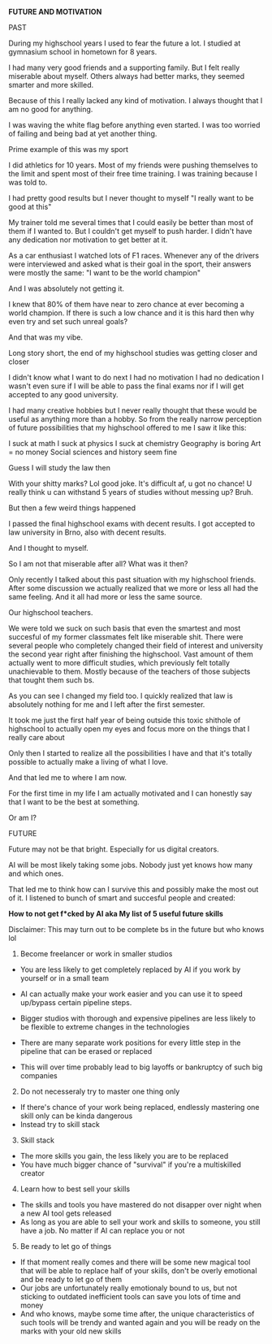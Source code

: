 **FUTURE AND MOTIVATION**

PAST

During my highschool years I used to fear the future a lot.
I studied at gymnasium school in hometown for 8 years.

I had many very good friends and a supporting family. But I felt really miserable about myself.
Others always had better marks, they seemed smarter and more skilled.

Because of this I really lacked any kind of motivation.
I always thought that I am no good for anything.

I was waving the white flag before anything even started.
I was too worried of failing and being bad at yet another thing.

Prime example of this was my sport

I did athletics for 10 years. 
Most of my friends were pushing themselves to the limit and spent most of their free time training.
I was training because I was told to. 

I had pretty good results but I never thought to myself
"I really want to be good at this"

My trainer told me several times that I could easily be better than most of them if I wanted to.
But I couldn't get myself to push harder. I didn't have any dedication nor motivation to get better at it.

As a car enthusiast I watched lots of F1 races.
Whenever any of the drivers were interviewed and asked what is their goal in the sport, their answers were mostly the same:
"I want to be the world champion"

And I was absolutely not getting it.

I knew that 80% of them have near to zero chance at ever becoming a world champion.
If there is such a low chance and it is this hard then why even try and set such unreal goals?

And that was my vibe.

Long story short, the end of my highschool studies was getting closer and closer

I didn't know what I want to do next
I had no motivation
I had no dedication
I wasn't even sure if I will be able to pass the final exams nor if I will get accepted to any good university.

I had many creative hobbies but I never really thought that these would be useful as anything more than a hobby.
So from the really narrow perception of future possibilities that my highschool offered to me I saw it like this:

I suck at math
I suck at physics
I suck at chemistry
Geography is boring
Art = no money
Social sciences and history seem fine

Guess I will study the law then

With your shitty marks? Lol good joke.
It's difficult af, u got no chance!
U really think u can withstand 5 years of studies without messing up? Bruh.

But then a few weird things happened

I passed the final highschool exams with decent results.
I got accepted to law university in Brno, also with decent results.

And I thought to myself.

So I am not that miserable after all?
What was it then?

Only recently I talked about this past situation with my highschool friends.
After some discussion we actually realized that we more or less all had the same feeling.
And it all had more or less the same source.

Our highschool teachers.

We were told we suck on such basis that even the smartest and most succesful of my former classmates felt like miserable shit.
There were several people who completely changed their field of interest and university the second year right after finishing the highschool.
Vast amount of them actually went to more difficult studies, which previously felt totally unachievable to them. 
Mostly because of the teachers of those subjects that tought them such bs.

As you can see I changed my field too.
I quickly realized that law is absolutely nothing for me and I left after the first semester.

It took me just the first half year of being outside this toxic shithole of highschool to actually open my eyes and focus more on the things that I really care about

Only then I started to realize all the possibilities I have and that it's totally possible to actually make a living of what I love.

And that led me to where I am now.

For the first time in my life I am actually motivated and I can honestly say that I want to be the best at something.

Or am I?

FUTURE

Future may not be that bright.
Especially for us digital creators.

AI will be most likely taking some jobs.
Nobody just yet knows how many and which ones.

That led me to think how can I survive this and possibly make the most out of it.
I listened to bunch of smart and succesful people and created:

**How to not get f*cked by AI aka My list of 5 useful future skills**

Disclaimer: This may turn out to be complete bs in the future but who knows lol

1) Become freelancer or work in smaller studios
- You are less likely to get completely replaced by AI if you work by yourself or in a small team
- AI can actually make your work easier and you can use it to speed up/bypass certain pipeline steps.

- Bigger studios with thorough and expensive pipelines are less likely to be flexible to extreme changes in the technologies
- There are many separate work positions for every little step in the pipeline that can be erased or replaced
- This will over time probably lead to big layoffs or bankruptcy of such big companies

2) Do not necesseraly try to master one thing only
- If there's chance of your work being replaced, endlessly mastering one skill only can be kinda dangerous
- Instead try to skill stack

3) Skill stack
- The more skills you gain, the less likely you are to be replaced
- You have much bigger chance of "survival" if you're a multiskilled creator

4) Learn how to best sell your skills
- The skills and tools you have mastered do not disapper over night when a new AI tool gets released
- As long as you are able to sell your work and skills to someone, you still have a job. No matter if AI can replace you or not

5) Be ready to let go of things
- If that moment really comes and there will be some new magical tool that will be able to replace half of your skills, don't be overly emotional and be ready to let go of them
- Our jobs are unfortunately really emotionaly bound to us, but not sticking to outdated inefficient tools can save you lots of time and money
- And who knows, maybe some time after, the unique characteristics of such tools will be trendy and wanted again and you will be ready on the marks with your old new skills













